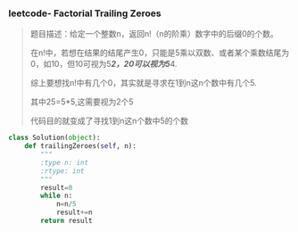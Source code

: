 ### leetcode- Factorial Trailing Zeroes

> 题目描述：给定一个整数n，返回n!（n的阶乘）数字中的后缀0的个数。
>
> 在n!中，若想在结果的结尾产生0，只能是5乘以双数、或者某个乘数结尾为0，如10，但10可视为5***2，20可以视为5***4.
>
> 综上要想找n!中有几个0，其实就是寻求在1到n这n个数中有几个5.
>
> 其中25=5*5,这需要视为2个5
>
> 代码目的就变成了寻找1到n这n个数中5的个数

```python
class Solution(object):
    def trailingZeroes(self, n):
        """
        :type n: int
        :rtype: int
        """
        result=0
        while n:
            n=n/5
            result+=n
        return result
        
```

